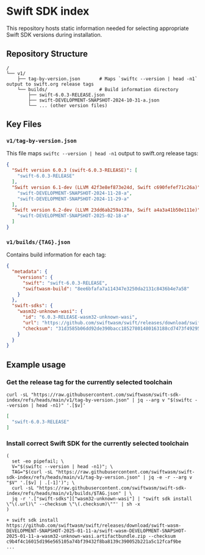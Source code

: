 # Swift SDK index

This repository hosts static information needed for selecting appropriate Swift SDK versions during installation.

## Repository Structure

```
/
└── v1/
    ├── tag-by-version.json       # Maps `swiftc --version | head -n1` output to swift.org release tags
    └── builds/                   # Build information directory
        ├── swift-6.0.3-RELEASE.json
        ├── swift-DEVELOPMENT-SNAPSHOT-2024-10-31-a.json
        └── ... (other version files)
```

## Key Files

### `v1/tag-by-version.json`

This file maps `swiftc --version | head -n1` output to swift.org release tags:

```json
{
  "Swift version 6.0.3 (swift-6.0.3-RELEASE)": [
    "swift-6.0.3-RELEASE"
  ],
  "Swift version 6.1-dev (LLVM 42f3e8ef873e24d, Swift c690fefef71c26a)": [
    "swift-DEVELOPMENT-SNAPSHOT-2024-11-28-a",
    "swift-DEVELOPMENT-SNAPSHOT-2024-11-29-a"
  ],
  "Swift version 6.2-dev (LLVM 23dd6ab259a178a, Swift a4a3a41b50e111e)": [
    "swift-DEVELOPMENT-SNAPSHOT-2025-02-18-a"
  ]
}
```

### `v1/builds/{TAG}.json`

Contains build information for each tag:

```json
{
  "metadata": {
    "versions": {
      "swift": "swift-6.0.3-RELEASE",
      "swiftwasm-build": "8ee6bfafa7a114347e3250da2131c8436b4e7a58"
    }
  },
  "swift-sdks": {
    "wasm32-unknown-wasi": {
      "id": "6.0.3-RELEASE-wasm32-unknown-wasi",
      "url": "https://github.com/swiftwasm/swift/releases/download/swift-wasm-6.0.3-RELEASE/swift-wasm-6.0.3-RELEASE-wasm32-unknown-wasi.artifactbundle.zip",
      "checksum": "31d3585b06dd92de390bacc18527801480163188cd7473f492956b5e213a8618"
    }
  }
}
```

## Example usage

### Get the release tag for the currently selected toolchain

```console
curl -sL "https://raw.githubusercontent.com/swiftwasm/swift-sdk-index/refs/heads/main/v1/tag-by-version.json" | jq --arg v "$(swiftc --version | head -n1)" '.[$v]'
```

```json
[
  "swift-6.0.3-RELEASE"
]
```

### Install correct Swift SDK for the currently selected toolchain

```console
(
  set -eo pipefail; \
  V="$(swiftc --version | head -n1)"; \
  TAG="$(curl -sL "https://raw.githubusercontent.com/swiftwasm/swift-sdk-index/refs/heads/main/v1/tag-by-version.json" | jq -e -r --arg v "$V" '.[$v] | .[-1]')"; \
  curl -sL "https://raw.githubusercontent.com/swiftwasm/swift-sdk-index/refs/heads/main/v1/builds/$TAG.json" | \
  jq -r '.["swift-sdks"]["wasm32-unknown-wasi"] | "swift sdk install \"\(.url)\" --checksum \"\(.checksum)\""' | sh -x
)
```

```
+ swift sdk install https://github.com/swiftwasm/swift/releases/download/swift-wasm-DEVELOPMENT-SNAPSHOT-2025-01-11-a/swift-wasm-DEVELOPMENT-SNAPSHOT-2025-01-11-a-wasm32-unknown-wasi.artifactbundle.zip --checksum c9b4f4c16015d196e565105a74bf39432f8ba8139c390052b221a5c12fcaf9be
...
```
